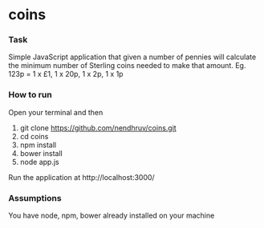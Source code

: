 # coins


### Task
Simple JavaScript application that given a number of pennies will calculate the minimum number of Sterling coins needed to make that amount.
Eg. 123p = 1 x £1, 1 x 20p, 1 x 2p, 1 x 1p


### How to run
Open your terminal and then

1) git clone https://github.com/nendhruv/coins.git
2) cd coins
3) npm install
4) bower install
5) node app.js

Run the application at http://localhost:3000/


### Assumptions 
You have node, npm, bower already installed on your machine
